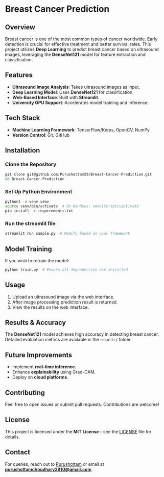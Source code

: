 # Breast Cancer Prediction

## Overview
Breast cancer is one of the most common types of cancer worldwide. Early detection is crucial for effective treatment and better survival rates. This project utilizes **Deep Learning** to predict breast cancer based on ultrasound images, leveraging the **DenseNet121** model for feature extraction and classification.

## Features
- **Ultrasound Image Analysis**: Takes ultrasound images as input.
- **Deep Learning Model**: Uses **DenseNet121** for classification.
- **Web-Based Interface**: Built with **Streamlit**.
- **University GPU Support**: Accelerates model training and inference.

## Tech Stack
- **Machine Learning Framework**: TensorFlow/Keras, OpenCV, NumPy
- **Version Control**: Git, GitHub

## Installation
### Clone the Repository
```sh
git clone git@github.com:Purushottam29/Breast-Cancer-Prediction.git
cd Breast-Cancer-Prediction
```
### Set Up Python Environment
```sh
python3 -m venv venv
source venv/bin/activate  # On Windows: venv\Scripts\activate
pip install -r requirements.txt
```
### Run the streamlit file
```sh
streamlit run sample.py  # Modify based on your framework
```

## Model Training
If you wish to retrain the model:
```sh
python train.py  # Ensure all dependencies are installed
```

## Usage
1. Upload an ultrasound image via the web interface.
2. After image processing prediction result is returned. 
3. View the results on the web interface.

## Results & Accuracy
The **DenseNet121** model achieves high accuracy in detecting breast cancer. Detailed evaluation metrics are available in the `results/` folder.

## Future Improvements
- Implement **real-time inference**.
- Enhance **explainability** using Grad-CAM.
- Deploy on **cloud platforms**.

## Contributing
Feel free to open issues or submit pull requests. Contributions are welcome!

## License
This project is licensed under the **MIT License** - see the [LICENSE](LICENSE) file for details.

## Contact
For queries, reach out to [Purushottam](https://github.com/Purushottam29) or email at **purushottamchoudhary2910@gmail.com**.

